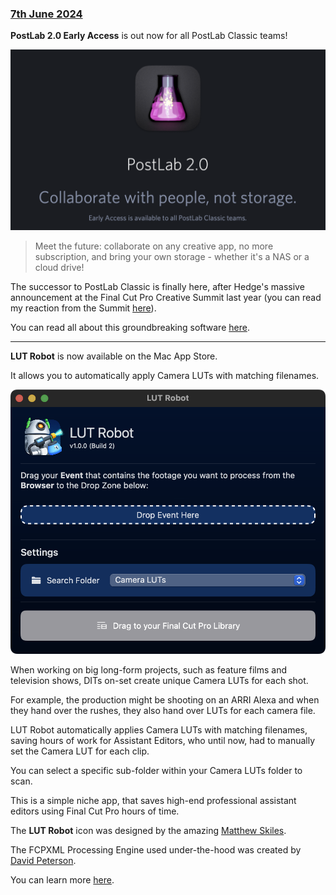 ### [7th June 2024](/news/20240607)

**PostLab 2.0 Early Access** is out now for all PostLab Classic teams!

![](/static/postlab2.png)

> Meet the future: collaborate on any creative app, no more subscription, and bring your own storage - whether it's a NAS or a cloud drive!

The successor to PostLab Classic is finally here, after Hedge's massive announcement at the Final Cut Pro Creative Summit last year (you can read my reaction from the Summit [here](/news/20231107/)).

You can read all about this groundbreaking software [here](https://hedge.video/pl2/).

---

**LUT Robot** is now available on the Mac App Store.

It allows you to automatically apply Camera LUTs with matching filenames.

![](/static/lut-robot.png)

When working on big long-form projects, such as feature films and television shows, DITs on-set create unique Camera LUTs for each shot.

For example, the production might be shooting on an ARRI Alexa and when they hand over the rushes, they also hand over LUTs for each camera file.

LUT Robot automatically applies Camera LUTs with matching filenames, saving hours of work for Assistant Editors, who until now, had to manually set the Camera LUT for each clip.

You can select a specific sub-folder within your Camera LUTs folder to scan.

This is a simple niche app, that saves high-end professional assistant editors using Final Cut Pro hours of time.

The **LUT Robot** icon was designed by the amazing [Matthew Skiles](http://matthewskiles.com).

The FCPXML Processing Engine used under-the-hood was created by [David Peterson](https://github.com/randomeizer/).

You can learn more [here](https://lutrobot.fcp.cafe).